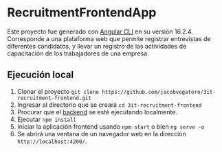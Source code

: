 # RecruitmentFrontendApp

Este proyecto fue generado con [Angular CLI](https://github.com/angular/angular-cli) en su versión 16.2.4.
Corresponde a una plataforma web que permite registrar entrevistas de diferentes candidatos, y llevar un registro de las actividades de capacitación de los trabajadores de una empresa.


## Ejecución local

1. Clonar el proyecto ```git clone https://github.com/jacobvegatoro/3it-recruitment-frontend.git```
2. Ingresar al directorio que se creará ```cd 3it-recruitment-frontend```
3. Procurar que el [backend](https://github.com/jacobvegatoro/3it-recruitment-backend-nodejs) se esté ejecutando localmente. 
4. Ejecutar ```npm install```
5. Iniciar la aplicación frontend usando ```npm start``` o bien ```ng serve -o```
6. Se abrirá una ventana de un navegador web en la dirección `http://localhost:4200/`. 
